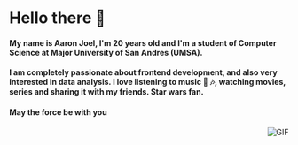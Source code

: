 # Hello there 👋
#### My name is **Aaron Joel**, I'm 20 years old and I'm a student of **Computer Science** at Major University of San Andres (**UMSA**).
#### I am completely passionate about frontend development, and also very interested in data analysis. I love listening to music :heartbeat: :notes:, watching movies, series and sharing it with my friends. Star wars fan.
#### May the force be with you
<img align="right" alt="GIF" src="https://raw.githubusercontent.com/JoeyBling/JoeyBling/master/pic/pusheencode.gif" />


<!--
**DevDuxAaron/DevDuxAaron** is a ✨ _special_ ✨ repository because its `README.md` (this file) appears on your GitHub profile.

Here are some ideas to get you started:

- 🔭 I’m currently working on ...
- 🌱 I’m currently learning ...
- 👯 I’m looking to collaborate on ...
- 🤔 I’m looking for help with ...
- 💬 Ask me about ...
- 📫 How to reach me: ...
- 😄 Pronouns: ...
- ⚡ Fun fact: ...
-->
